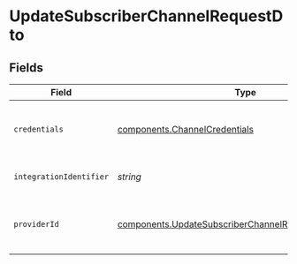 # UpdateSubscriberChannelRequestDto


## Fields

| Field                                                                                                                            | Type                                                                                                                             | Required                                                                                                                         | Description                                                                                                                      |
| -------------------------------------------------------------------------------------------------------------------------------- | -------------------------------------------------------------------------------------------------------------------------------- | -------------------------------------------------------------------------------------------------------------------------------- | -------------------------------------------------------------------------------------------------------------------------------- |
| `credentials`                                                                                                                    | [components.ChannelCredentials](../../models/components/channelcredentials.md)                                                   | :heavy_check_mark:                                                                                                               | Credentials payload for the specified provider                                                                                   |
| `integrationIdentifier`                                                                                                          | *string*                                                                                                                         | :heavy_minus_sign:                                                                                                               | The integration identifier                                                                                                       |
| `providerId`                                                                                                                     | [components.UpdateSubscriberChannelRequestDtoProviderId](../../models/components/updatesubscriberchannelrequestdtoproviderid.md) | :heavy_check_mark:                                                                                                               | The provider identifier for the credentials                                                                                      |
